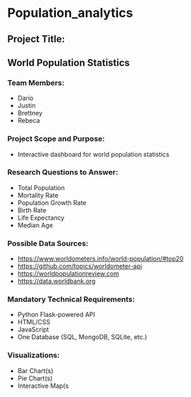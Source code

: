 # Population_analytics

## Project Title: 
## World Population Statistics
### Team Members:
 - Dario
 - Justin
 - Brettney
 - Rebeca
### Project Scope and Purpose: 
 - Interactive dashboard for world population statistics 
### Research Questions to Answer: 
 - Total Population
 - Mortality Rate
 - Population Growth Rate
 - Birth Rate
 - Life Expectancy
 - Median Age
### Possible Data Sources: 
 - https://www.worldometers.info/world-population/#top20
 - https://github.com/topics/worldometer-api
 - https://worldpopulationreview.com
 - https://data.worldbank.org
### Mandatory Technical Requirements:
 - Python Flask-powered API
 - HTML/CSS
 - JavaScript
 - One Database (SQL, MongoDB, SQLite, etc.)
### Visualizations: 
 - Bar Chart(s)
 - Pie Chart(s)
 - Interactive Map(s
